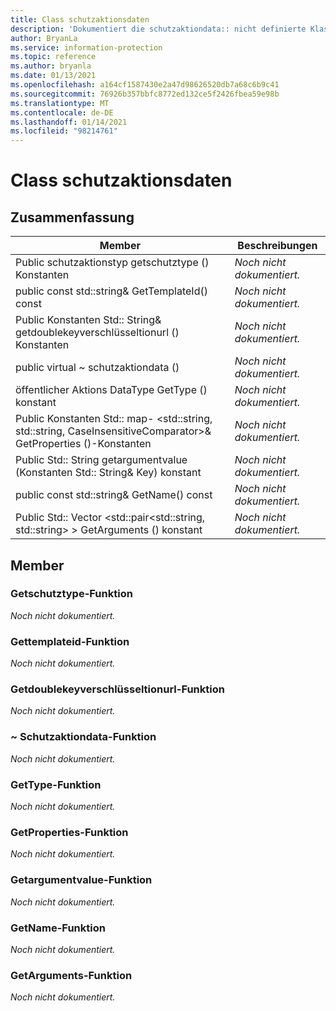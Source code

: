 ```yaml
---
title: Class schutzaktionsdaten
description: 'Dokumentiert die schutzaktiondata:: nicht definierte Klasse des Microsoft Information Protection (MIP) SDK.'
author: BryanLa
ms.service: information-protection
ms.topic: reference
ms.author: bryanla
ms.date: 01/13/2021
ms.openlocfilehash: a164cf1587430e2a47d98626520db7a68c6b9c41
ms.sourcegitcommit: 76926b357bbfc8772ed132ce5f2426fbea59e98b
ms.translationtype: MT
ms.contentlocale: de-DE
ms.lasthandoff: 01/14/2021
ms.locfileid: "98214761"
---
```

# <a name="class-protectionactiondata"></a>Class schutzaktionsdaten 
  
## <a name="summary"></a>Zusammenfassung
 Member                        | Beschreibungen                                
--------------------------------|---------------------------------------------
Public schutzaktionstyp getschutztype () Konstanten  | _Noch nicht dokumentiert._
public const std::string& GetTemplateId() const  | _Noch nicht dokumentiert._
Public Konstanten Std:: String& getdoublekeyverschlüsseltionurl () Konstanten  | _Noch nicht dokumentiert._
public virtual ~ schutzaktiondata ()  | _Noch nicht dokumentiert._
öffentlicher Aktions DataType GetType () konstant  | _Noch nicht dokumentiert._
Public Konstanten Std:: map- \<std::string, std::string, CaseInsensitiveComparator\>& GetProperties ()-Konstanten  | _Noch nicht dokumentiert._
Public Std:: String getargumentvalue (Konstanten Std:: String& Key) konstant  | _Noch nicht dokumentiert._
public const std::string& GetName() const  | _Noch nicht dokumentiert._
Public Std:: Vector \<std::pair\<std::string, std::string\> \> GetArguments () konstant  | _Noch nicht dokumentiert._
  
## <a name="members"></a>Member
  
### <a name="getprotectiontype-function"></a>Getschutztype-Funktion
_Noch nicht dokumentiert._

  
### <a name="gettemplateid-function"></a>Gettemplateid-Funktion
_Noch nicht dokumentiert._

  
### <a name="getdoublekeyencryptionurl-function"></a>Getdoublekeyverschlüsseltionurl-Funktion
_Noch nicht dokumentiert._

  
### <a name="protectionactiondata-function"></a>~ Schutzaktiondata-Funktion
_Noch nicht dokumentiert._

  
### <a name="gettype-function"></a>GetType-Funktion
_Noch nicht dokumentiert._

  
### <a name="getproperties-function"></a>GetProperties-Funktion
_Noch nicht dokumentiert._

  
### <a name="getargumentvalue-function"></a>Getargumentvalue-Funktion
_Noch nicht dokumentiert._

  
### <a name="getname-function"></a>GetName-Funktion
_Noch nicht dokumentiert._

  
### <a name="getarguments-function"></a>GetArguments-Funktion
_Noch nicht dokumentiert._
